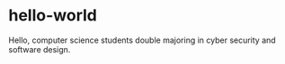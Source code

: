 # hello-world

Hello, computer science students double majoring in cyber security and software design. 
